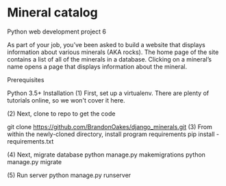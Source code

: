 # Mineral catalog

Python web development project 6

As part of your job, you’ve been asked to build a website that displays information about various minerals (AKA rocks). The home page of the site contains a list of all of the minerals in a database. Clicking on a mineral’s name opens a page that displays information about the mineral.


Prerequisites

Python 3.5+ Installation
(1) First, set up a virtualenv. There are plenty
of tutorials online, so we won't cover it here.

(2) Next, clone to repo to get the code

git clone https://github.com/BrandonOakes/django_minerals.git
(3) From within the newly-cloned directory,
install program requirements
pip install - requirements.txt

(4) Next, migrate database
python manage.py makemigrations
python manage.py migrate

(5) Run server
python manage.py runserver
